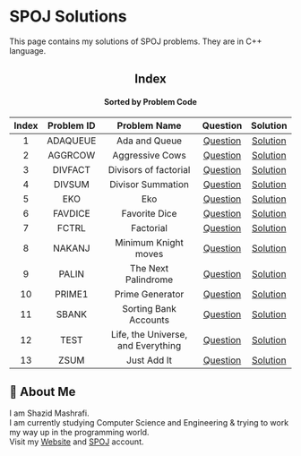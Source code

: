 # SPOJ Solutions

This page contains my solutions of SPOJ problems. They are in C++ language.  


<div align="center">

## Index 
#### Sorted by Problem Code
|  Index  |  Problem ID  | Problem Name | Question | Solution |
| :-----: | :----------: | :----------: | :------: | :------: |
| 1 | ADAQUEUE | Ada and Queue | [Question](https://www.spoj.com/problems/ADAQUEUE) | [Solution](https://github.com/ShazidMashrafi/SPOJ/tree/main/Codes/ADAQUEUE%20-%20Ada%20and%20Queue)
| 2 | AGGRCOW | Aggressive Cows | [Question](https://www.spoj.com/problems/AGGRCOW) | [Solution](https://github.com/ShazidMashrafi/SPOJ/tree/main/Codes/AGGRCOW%20-%20Aggressive%20Cows)
| 3 | DIVFACT | Divisors of factorial | [Question](https://www.spoj.com/problems/DIVFACT) | [Solution](https://github.com/ShazidMashrafi/SPOJ/tree/main/Codes/DIVFACT%20-%20Divisors%20of%20factorial)
| 4 | DIVSUM | Divisor Summation | [Question](https://www.spoj.com/problems/DIVSUM) | [Solution](https://github.com/ShazidMashrafi/SPOJ/tree/main/Codes/DIVSUM%20-%20Divisor%20Summation)
| 5 | EKO | Eko | [Question](https://www.spoj.com/problems/EKO) | [Solution](https://github.com/ShazidMashrafi/SPOJ/tree/main/Codes/EKO%20-%20Eko)
| 6 | FAVDICE | Favorite Dice | [Question](https://www.spoj.com/problems/FAVDICE) | [Solution](https://github.com/ShazidMashrafi/SPOJ/tree/main/Codes/FAVDICE%20-%20Favorite%20Dice)
| 7 | FCTRL | Factorial | [Question](https://www.spoj.com/problems/FCTRL) | [Solution](https://github.com/ShazidMashrafi/SPOJ/tree/main/Codes/FCTRL%20-%20Factorial)
| 8 | NAKANJ | Minimum Knight moves | [Question](https://www.spoj.com/problems/NAKANJ) | [Solution](https://github.com/ShazidMashrafi/SPOJ/tree/main/Codes/NAKANJ%20-%20Minimum%20Knight%20moves)
| 9 | PALIN | The Next Palindrome | [Question](https://www.spoj.com/problems/PALIN) | [Solution](https://github.com/ShazidMashrafi/SPOJ/tree/main/Codes/PALIN%20-%20The%20Next%20Palindrome)
| 10 | PRIME1 | Prime Generator | [Question](https://www.spoj.com/problems/PRIME1) | [Solution](https://github.com/ShazidMashrafi/SPOJ/tree/main/Codes/PRIME1%20-%20Prime%20Generator)
| 11 | SBANK | Sorting Bank Accounts | [Question](https://www.spoj.com/problems/SBANK) | [Solution](https://github.com/ShazidMashrafi/SPOJ/tree/main/Codes/SBANK%20-%20Sorting%20Bank%20Accounts)
| 12 | TEST | Life, the Universe, and Everything | [Question](https://www.spoj.com/problems/TEST) | [Solution](https://github.com/ShazidMashrafi/SPOJ/tree/main/Codes/TEST%20-%20Life,%20the%20Universe,%20and%20Everything)
| 13 | ZSUM | Just Add It | [Question](https://www.spoj.com/problems/ZSUM) | [Solution](https://github.com/ShazidMashrafi/SPOJ/tree/main/Codes/ZSUM%20-%20Just%20Add%20It)


</div>

## 🚀 About Me

I am Shazid Mashrafi.  
I am currently studying Computer Science and Engineering & trying to work my way up in the programming world.     
Visit my [Website](https://shazidmashrafi.com) and [SPOJ](https://www.spoj.com/users/shazidmashrafi) account.